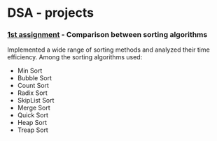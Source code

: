 # DSA - projects

### [1st assignment](1st_assignment) - Comparison between sorting algorithms
Implemented a wide range of sorting methods and analyzed their time efficiency.
Among the sorting algorithms used:
* Min Sort
* Bubble Sort
* Count Sort
* Radix Sort
* SkipList Sort
* Merge Sort
* Quick Sort
* Heap Sort
* Treap Sort
